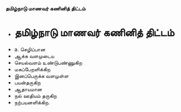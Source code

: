 **தமிழ்நாடு மாணவர் கணினித் திட்டம்**
- # தமிழ்நாடு மாணவர் கணினித் திட்டம்
- a. செழிப்பான
- ஆக்க வளமுடைய
- செயல்வளம் உண்டுபண்ணுகிற
- மகப்பேறளிக்கிற
- இனப்பெருக்க வளமுள்ள
- பயன்தருகிற
- ஆதாயமான
- நல் ஊதியம் தருகிற
- நற்பயனளிக்கிற.

